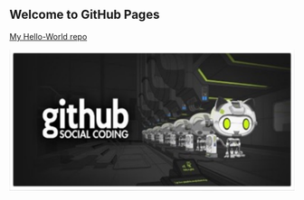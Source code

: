 ## Welcome to GitHub Pages

[My Hello-World repo](https://github.com/rnorberg7/hello-world.git)

![github social coding logo](images/github-pic.png)
